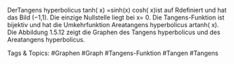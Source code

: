 DerTangens hyperbolicus tanh( x) =sinh(x)
cosh( x)ist auf Rdefiniert und hat das Bild (−1,1). Die einzige
Nullstelle liegt bei x= 0. Die Tangens-Funktion ist bijektiv und hat die Umkehrfunktion Areatangens
hyperbolicus artanh( x). Die Abbildung 1.5.12 zeigt die Graphen des Tangens hyperbolicus und des
Areatangens hyperbolicus.

   Tags & Topics:
   #Graphen
   #Graph
   #Tangens-Funktion
   #Tangen
   #Tangens